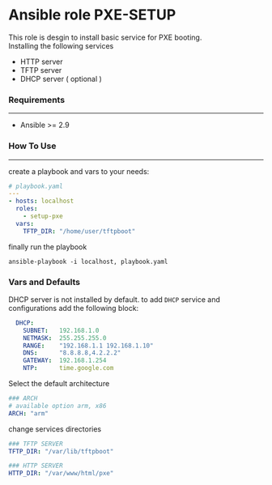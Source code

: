# Ansible role PXE-SETUP   

This role is desgin to install basic service for PXE booting.  
Installing the following services  
- HTTP server
- TFTP server
- DHCP server ( optional )


### **Requirements** 
---
-  Ansible >= 2.9


### **How To Use**
---
create a playbook and vars to your needs:
```yaml
# playbook.yaml
---
- hosts: localhost
  roles:
    - setup-pxe
  vars:
    TFTP_DIR: "/home/user/tftpboot"
```
finally run the playbook
```shell
ansible-playbook -i localhost, playbook.yaml
```

### **Vars and Defaults**

DHCP server is not installed by default.  to add `DHCP` service and configurations add the following block:
```yaml
  DHCP:
    SUBNET:   192.168.1.0
    NETMASK:  255.255.255.0
    RANGE:    "192.168.1.1 192.168.1.10"
    DNS:      "8.8.8.8,4.2.2.2"
    GATEWAY:  192.168.1.254
    NTP:      time.google.com
```

Select the default architecture
```yaml
### ARCH
# available option arm, x86
ARCH: "arm"
```

change services directories 
```yaml
### TFTP SERVER
TFTP_DIR: "/var/lib/tftpboot"

### HTTP SERVER
HTTP_DIR: "/var/www/html/pxe"
```

